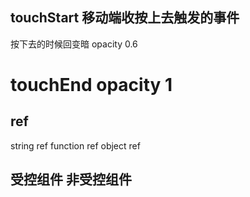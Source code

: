 ## touchStart  移动端收按上去触发的事件
  按下去的时候回变暗 opacity 0.6

# touchEnd opacity 1

## ref
string ref
function ref
object ref

## 受控组件 非受控组件